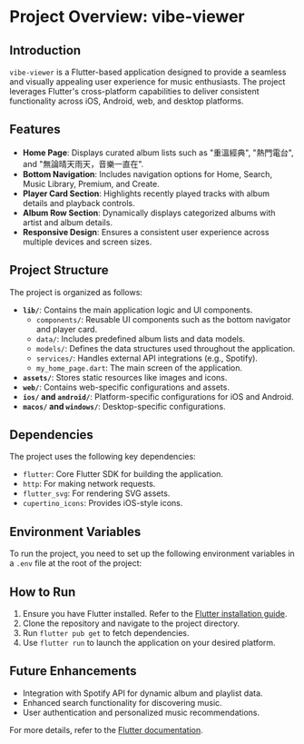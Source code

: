 # Project Overview: vibe-viewer

## Introduction

`vibe-viewer` is a Flutter-based application designed to provide a seamless and visually appealing user experience for music enthusiasts. The project leverages Flutter's cross-platform capabilities to deliver consistent functionality across iOS, Android, web, and desktop platforms.

## Features

- **Home Page**: Displays curated album lists such as "重溫經典", "熱門電台", and "無論晴天雨天，音樂一直在".
- **Bottom Navigation**: Includes navigation options for Home, Search, Music Library, Premium, and Create.
- **Player Card Section**: Highlights recently played tracks with album details and playback controls.
- **Album Row Section**: Dynamically displays categorized albums with artist and album details.
- **Responsive Design**: Ensures a consistent user experience across multiple devices and screen sizes.

## Project Structure

The project is organized as follows:

- **`lib/`**: Contains the main application logic and UI components.
  - `components/`: Reusable UI components such as the bottom navigator and player card.
  - `data/`: Includes predefined album lists and data models.
  - `models/`: Defines the data structures used throughout the application.
  - `services/`: Handles external API integrations (e.g., Spotify).
  - `my_home_page.dart`: The main screen of the application.
- **`assets/`**: Stores static resources like images and icons.
- **`web/`**: Contains web-specific configurations and assets.
- **`ios/` and `android/`**: Platform-specific configurations for iOS and Android.
- **`macos/` and `windows/`**: Desktop-specific configurations.

## Dependencies

The project uses the following key dependencies:

- `flutter`: Core Flutter SDK for building the application.
- `http`: For making network requests.
- `flutter_svg`: For rendering SVG assets.
- `cupertino_icons`: Provides iOS-style icons.

## Environment Variables

To run the project, you need to set up the following environment variables in a `.env` file at the root of the project:


## How to Run

1. Ensure you have Flutter installed. Refer to the [Flutter installation guide](https://docs.flutter.dev/get-started/install).
2. Clone the repository and navigate to the project directory.
3. Run `flutter pub get` to fetch dependencies.
4. Use `flutter run` to launch the application on your desired platform.

## Future Enhancements

- Integration with Spotify API for dynamic album and playlist data.
- Enhanced search functionality for discovering music.
- User authentication and personalized music recommendations.

For more details, refer to the [Flutter documentation](https://docs.flutter.dev/).